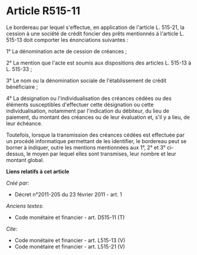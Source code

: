 # Article R515-11

Le bordereau par lequel s'effectue, en application de l'article L. 515-21, la cession à une société de crédit foncier des
prêts mentionnés à l'article L. 515-13 doit comporter les énonciations suivantes : 

1° La dénomination acte de cession de créances ; 

2° La mention que l'acte est soumis aux dispositions des articles L. 515-13 à L. 515-33 ; 

3° Le nom ou la dénomination sociale de l'établissement de crédit bénéficiaire ; 

4° La désignation ou l'individualisation des créances cédées ou des éléments susceptibles d'effectuer cette désignation ou
cette individualisation, notamment par l'indication du débiteur, du lieu de paiement, du montant des créances ou de leur
évaluation et, s'il y a lieu, de leur échéance. 

Toutefois, lorsque la transmission des créances cédées est effectuée par un procédé informatique permettant de les
identifier, le bordereau peut se borner à indiquer, outre les mentions mentionnées aux 1°, 2° et 3° ci-dessus, le moyen par
lequel elles sont transmises, leur nombre et leur montant global.

**Liens relatifs à cet article**

_Créé par_:

  - Décret n°2011-205 du 23 février 2011 - art. 1

_Anciens textes_:

  - Code monétaire et financier - art. D515-11 (T)

_Cite_:

  - Code monétaire et financier - art. L515-13 (V)
  - Code monétaire et financier - art. L515-21 (V)
